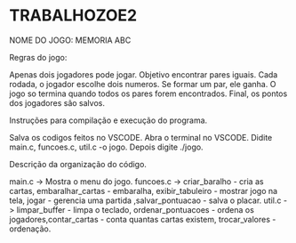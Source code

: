 # TRABALHOZOE2
NOME DO JOGO: MEMORIA ABC

Regras do jogo:

Apenas dois jogadores pode jogar.
Objetivo encontrar pares iguais.
Cada rodada, o jogador escolhe dois numeros.
Se formar um par, ele ganha.
O jogo so termina quando todos os pares forem encontrados.
Final, os pontos dos jogadores são salvos.

Instruções para compilação e execução do programa.

Salva os codigos feitos no VSCODE.
Abra o terminal no VSCODE.
Didite main.c, funcoes.c, util.c -o jogo.
Depois digite ./jogo.

Descrição da organização do código.

main.c -> Mostra o menu do jogo.
funcoes.c -> criar_baralho - cria as cartas, embaralhar_cartas - embaralha, exibir_tabuleiro - mostrar jogo na tela, jogar - gerencia uma partida ,salvar_pontuacao - salva o placar.
util.c -> limpar_buffer - limpa o teclado, ordenar_pontuacoes - ordena os jogadores,contar_cartas - conta quantas cartas existem, trocar_valores - ordenação.




